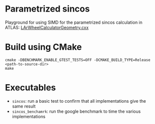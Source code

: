 # Parametrized sincos
Playground for using SIMD for the parametrized sincos calculation in ATLAS: [LArWheelCalculatorGeometry.cxx](https://gitlab.cern.ch/mmuskinj/athena/-/blob/master/DetectorDescription/GeoModel/GeoSpecialShapes/src/LArWheelCalculatorGeometry.cxx)

# Build using CMake
```
cmake -DBENCHMARK_ENABLE_GTEST_TESTS=OFF -DCMAKE_BUILD_TYPE=Release <path-to-source-dir>
make
```

# Executables

- `sincos`: run a basic test to confirm that all implementations give the same result
- `sincos_benchamrk`: run the google benchmark to time the various implementations
